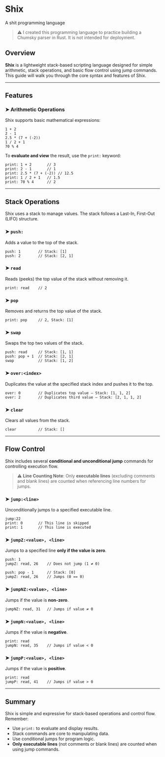 # Shix
A shit programming language
> ⚠️ I created this programming language to practice building a Chumsky parser in Rust. It is not intended for deployment.

## Overview

**Shix** is a lightweight stack-based scripting language designed for simple arithmetic, stack operations, and basic flow control using jump commands. This guide will walk you through the core syntax and features of Shix.

---

## Features

### ➤ Arithmetic Operations

Shix supports basic mathematical expressions:

```shix
1 + 2
2 - 1
2.5 * (7 + (-2))
1 / 2 + 1
70 % 4
```

To **evaluate and view** the result, use the `print:` keyword:

```shix
print: 1 + 2       // 3
print: 2 - 1       // 1
print: 2.5 * (7 + (-2)) // 12.5
print: 1 / 2 + 1   // 1.5
print: 70 % 4      // 2
```

---

## Stack Operations

Shix uses a stack to manage values. The stack follows a Last-In, First-Out (LIFO) structure.

### ➤ `push:`

Adds a value to the top of the stack.

```shix
push: 1        // Stack: [1]
push: 2        // Stack: [2, 1]
```

### ➤ `read`

Reads (peeks) the top value of the stack without removing it.

```shix
print: read    // 2
```

### ➤ `pop`

Removes and returns the top value of the stack.

```shix
print: pop     // 2, Stack: [1]
```

### ➤ `swap`

Swaps the top two values of the stack.

```shix
push: read     // Stack: [1, 1]
push: pop + 1  // Stack: [2, 1]
swap           // Stack: [1, 2]
```

### ➤ `over:<index>`

Duplicates the value at the specified stack index and pushes it to the top.

```shix
over: 0        // Duplicates top value — Stack: [1, 1, 2]
over: 2        // Duplicates third value — Stack: [2, 1, 1, 2]
```

### ➤ `clear`

Clears all values from the stack.

```shix
clear          // Stack: []
```

---

## Flow Control

Shix includes several **conditional and unconditional jump** commands for controlling execution flow.

> ⚠️ **Line Counting Note**: Only **executable lines** (excluding comments and blank lines) are counted when referencing line numbers for jumps.

### ➤ `jump:<line>`

Unconditionally jumps to a specified executable line.

```shix
jump:22
print: 0       // This line is skipped
print: 1       // This line is executed
```

### ➤ `jumpZ:<value>, <line>`

Jumps to a specified line **only if the value is zero**.

```shix
push: 1
jumpZ: read, 26    // Does not jump (1 ≠ 0)

push: pop - 1      // Stack: [0]
jumpZ: read, 26    // Jumps (0 == 0)
```

### ➤ `jumpNZ:<value>, <line>`

Jumps if the value is **non-zero**.

```shix
jumpNZ: read, 31   // Jumps if value ≠ 0
```

### ➤ `jumpN:<value>, <line>`

Jumps if the value is **negative**.

```shix
print: read
jumpN: read, 35    // Jumps if value < 0
```

### ➤ `jumpP:<value>, <line>`

Jumps if the value is **positive**.

```shix
print: read
jumpP: read, 41    // Jumps if value > 0
```

---
## Summary

Shix is simple and expressive for stack-based operations and control flow. Remember:

* Use `print:` to evaluate and display results.
* Stack commands are core to manipulating data.
* Use conditional jumps for program logic.
* **Only executable lines** (not comments or blank lines) are counted when using jump commands.
